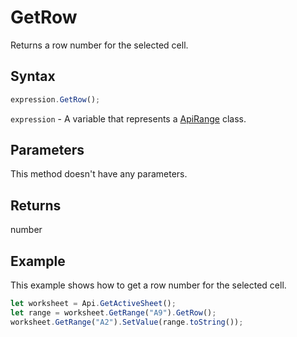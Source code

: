 # GetRow

Returns a row number for the selected cell.

## Syntax

```javascript
expression.GetRow();
```

`expression` - A variable that represents a [ApiRange](../ApiRange.md) class.

## Parameters

This method doesn't have any parameters.

## Returns

number

## Example

This example shows how to get a row number for the selected cell.

```javascript editor-xlsx
let worksheet = Api.GetActiveSheet();
let range = worksheet.GetRange("A9").GetRow();
worksheet.GetRange("A2").SetValue(range.toString());
```
